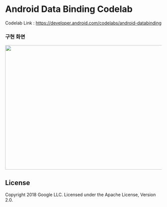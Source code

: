# Android Data Binding Codelab

Codelab Link : https://developer.android.com/codelabs/android-databinding


### 구현 화면
<img src="https://github.com/sinw212/KotlinPractice/assets/53486320/8ce82c7c-74fb-449a-9e3e-b1a1f26bbca3" width="600" height="400"/>


License
--------

Copyright 2018 Google LLC. Licensed under the Apache License, Version 2.0.
